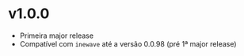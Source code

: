 
# v1.0.0

- Primeira major release
- Compatível com `inewave` até a versão 0.0.98 (pré 1ª major release)
